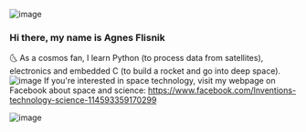 ![image](https://user-images.githubusercontent.com/17677354/160918579-7da7e328-dee7-47af-a629-126a2e3ec42c.png)<br>

### Hi there, my name is Agnes Flisnik <br>
:last_quarter_moon_with_face: As a cosmos fan, I learn Python (to process data from satellites), electronics and embedded C (to build a rocket and go into deep space). <br>
![image](https://user-images.githubusercontent.com/17677354/161381918-350eaf02-3b88-4135-b610-b66b9ebc928f.png)
If you're interested in space technology, visit my webpage on Facebook about space and science: https://www.facebook.com/Inventions-technology-science-114593359170299
<br>



<!--
**mniszka/mniszka** is a ✨ _special_ ✨ repository because its `README.md` (this file) appears on your GitHub profile.

Here are some ideas to get you started:

- 🔭 I’m currently working on ...
- 🌱 I’m currently learning Python
- 👯 I’m looking to collaborate on ...
- 🤔 I’m looking for help with ...
- 💬 Ask me about ...
- 📫 How to reach me: ...
- 😄 Pronouns: ...
- ⚡ Fun fact: ...
-->

![image](https://user-images.githubusercontent.com/17677354/161377385-646c8a36-87f0-433c-9149-bf5ae13a28c7.png)

